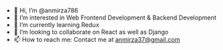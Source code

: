 - 👋 Hi, I’m @anmirza786
- 👀 I’m interested in Web Frontend Development & Backend Development
- 🌱 I’m currently learning Redux
- 💞️ I’m looking to collaborate on React as well as Django
- 📫 How to reach me: Contact me at anmirza37@gmail.com

<!---
anmirza786/anmirza786 is a ✨ special ✨ repository because its `README.md` (this file) appears on your GitHub profile.
You can click the Preview link to take a look at your changes.
--->
